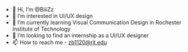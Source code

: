 - 👋 Hi, I’m @BiiiZz
- 👀 I’m interested in UI/UX design
- 🌱 I’m currently learning Visual Communication Design in Rochester Institute of Technology
- 💞️ I’m looking to find an internship as a UI/UX designer
- 📫 How to reach me - zb1120@rit.edu

<!---
BiiiZz/BiiiZz is a ✨ special ✨ repository because its `README.md` (this file) appears on your GitHub profile.
You can click the Preview link to take a look at your changes.
--->
